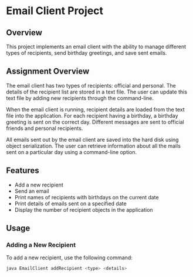 # Email Client Project

## Overview

This project implements an email client with the ability to manage different types of recipients, send birthday greetings, and save sent emails.

## Assignment Overview

The email client has two types of recipients: official and personal. The details of the recipient list are stored in a text file. The user can update this text file by adding new recipients through the command-line.

When the email client is running, recipient details are loaded from the text file into the application. For each recipient having a birthday, a birthday greeting is sent on the correct day. Different messages are sent to official friends and personal recipients.

All emails sent out by the email client are saved into the hard disk using object serialization. The user can retrieve information about all the mails sent on a particular day using a command-line option.

## Features

- Add a new recipient
- Send an email
- Print names of recipients with birthdays on the current date
- Print details of emails sent on a specified date
- Display the number of recipient objects in the application

## Usage

### Adding a New Recipient

To add a new recipient, use the following command:

```bash
java EmailClient addRecipient <type> <details>
